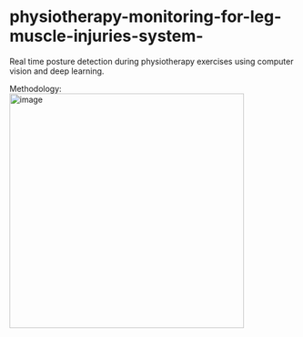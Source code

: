 # physiotherapy-monitoring-for-leg-muscle-injuries-system-

Real time posture detection during physiotherapy exercises using computer vision and deep learning. 

Methodology:
<img width="412" alt="image" src="https://github.com/AmberGoswami/physiotherapy-monitoring-for-leg-muscle-injuries-system-/assets/125449191/d9d969fb-236a-4e63-a363-4a4e13ee03db">
